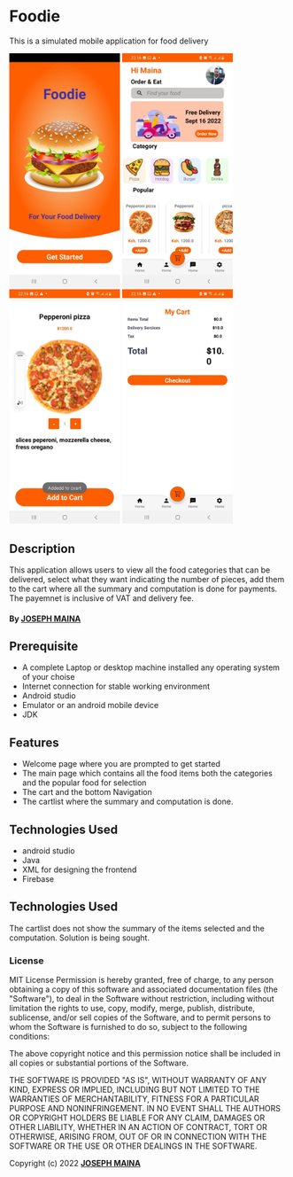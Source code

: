 # Foodie
This is a simulated mobile application for food delivery
<p align="horizontal">
<img src="images/pageone.jpeg" width="200" >
<img src="images/pagetwo.jpeg" width="200" >
<img src="images/pagethree.jpeg" width="200" >
<img src="images/pagefour.jpeg" width="200" >
</p>

## Description
This application allows users to view all the food categories that can be delivered, select what they want indicating the number of pieces, add them to the cart where all the summary and computation is done for payments. The payemnet is inclusive of VAT and delivery fee.

#### By **[JOSEPH MAINA](https://github.com/JOSEPHMAINA1995)** 


## Prerequisite
* A complete Laptop or desktop machine installed any operating system of your choise
* Internet connection for stable working environment
* Android studio
* Emulator or an android mobile device
* JDK	

## Features

* Welcome page where you are prompted to get started
* The main page which contains all the food items both the categories and the popular food for selection
* The cart and the bottom Navigation
* The cartlist where the summary and computation is done.
## Technologies Used

* android studio
* Java
* XML for designing the frontend
* Firebase

## Technologies Used
The cartlist does not show the summary of the items selected and the computation. Solution is being sought.

### License

MIT License
Permission is hereby granted, free of charge, to any person obtaining a copy
of this software and associated documentation files (the "Software"), to deal
in the Software without restriction, including without limitation the rights
to use, copy, modify, merge, publish, distribute, sublicense, and/or sell
copies of the Software, and to permit persons to whom the Software is
furnished to do so, subject to the following conditions:

The above copyright notice and this permission notice shall be included in all
copies or substantial portions of the Software.

THE SOFTWARE IS PROVIDED "AS IS", WITHOUT WARRANTY OF ANY KIND, EXPRESS OR
IMPLIED, INCLUDING BUT NOT LIMITED TO THE WARRANTIES OF MERCHANTABILITY,
FITNESS FOR A PARTICULAR PURPOSE AND NONINFRINGEMENT. IN NO EVENT SHALL THE
AUTHORS OR COPYRIGHT HOLDERS BE LIABLE FOR ANY CLAIM, DAMAGES OR OTHER
LIABILITY, WHETHER IN AN ACTION OF CONTRACT, TORT OR OTHERWISE, ARISING FROM,
OUT OF OR IN CONNECTION WITH THE SOFTWARE OR THE USE OR OTHER DEALINGS IN THE
SOFTWARE.<br>

Copyright (c) 2022 **[JOSEPH MAINA](https://github.com/JOSEPHMAINA1995)**
